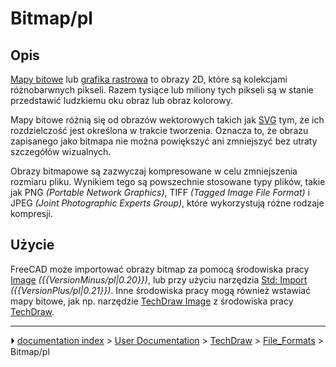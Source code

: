 # Bitmap/pl
## Opis

[Mapy bitowe](https://en.wikipedia.org/wiki/Bitmap) lub [grafika rastrowa](http://en.wikipedia.org/wiki/Raster_graphics) to obrazy 2D, które są kolekcjami różnobarwnych pikseli. Razem tysiące lub miliony tych pikseli są w stanie przedstawić ludzkiemu oku obraz lub obraz kolorowy.

Mapy bitowe różnią się od obrazów wektorowych takich jak [SVG](SVG/pl.md) tym, że ich rozdzielczość jest określona w trakcie tworzenia. Oznacza to, że obrazu zapisanego jako bitmapa nie można powiększyć ani zmniejszyć bez utraty szczegółów wizualnych.

Obrazy bitmapowe są zazwyczaj kompresowane w celu zmniejszenia rozmiaru pliku. Wynikiem tego są powszechnie stosowane typy plików, takie jak PNG *(Portable Network Graphics)*, TIFF *(Tagged Image File Format)* i JPEG *(Joint Photographic Experts Group)*, które wykorzystują różne rodzaje kompresji.



## Użycie

FreeCAD może importować obrazy bitmap za pomocą środowiska pracy [Image](Image_Workbench/pl.md) *({{VersionMinus/pl|0.20}})*, lub przy użyciu narzędzia [Std: Import](Std_Import/pl.md) *({{VersionPlus/pl|0.21}})*. Inne środowiska pracy mogą również wstawiać mapy bitowe, jak np. narzędzie [TechDraw Image](TechDraw_Image/pl.md) z środowiska pracy [TechDraw](TechDraw_Workbench/pl.md).



---
⏵ [documentation index](../README.md) > [User Documentation](Category_User%20Documentation.md) > [TechDraw](Category_TechDraw.md) > [File_Formats](Category_File_Formats.md) > Bitmap/pl
